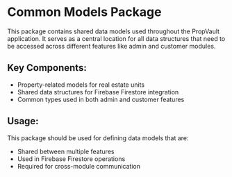 # Common Models Package

This package contains shared data models used throughout the PropVault application. It serves as a central location for all data structures that need to be accessed across different features like admin and customer modules.

## Key Components:
- Property-related models for real estate units
- Shared data structures for Firebase Firestore integration
- Common types used in both admin and customer features

## Usage:
This package should be used for defining data models that are:
- Shared between multiple features
- Used in Firebase Firestore operations
- Required for cross-module communication